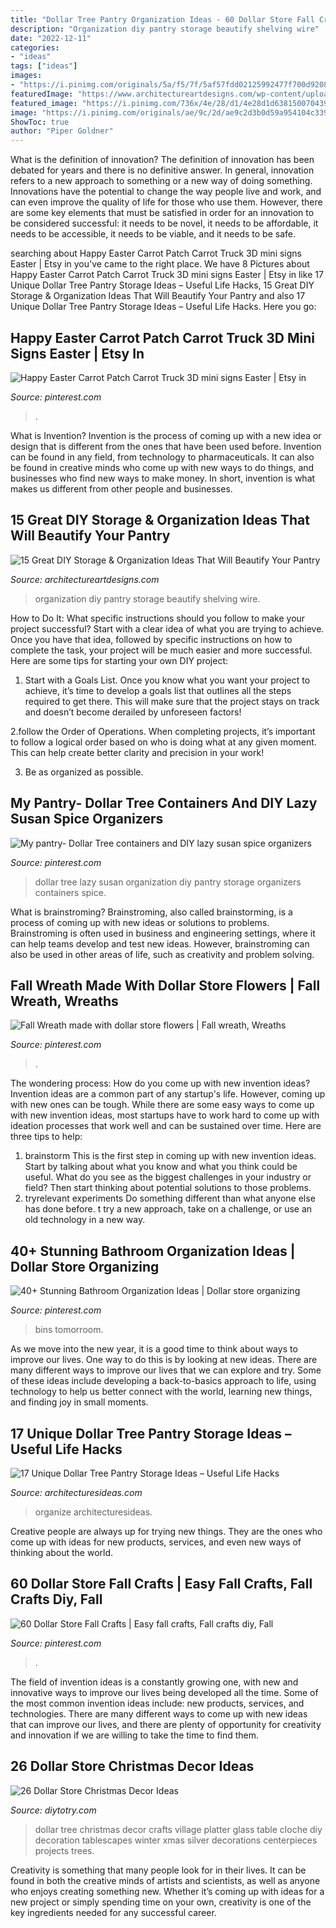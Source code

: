 ```yaml
---
title: "Dollar Tree Pantry Organization Ideas - 60 Dollar Store Fall Crafts"
description: "Organization diy pantry storage beautify shelving wire"
date: "2022-12-11"
categories:
- "ideas"
tags: ["ideas"]
images:
- "https://i.pinimg.com/originals/5a/f5/7f/5af57fdd02125992477f700d9208b33d.png"
featuredImage: "https://www.architectureartdesigns.com/wp-content/uploads/2019/03/15-Great-DIY-Storage-Organization-Ideas-That-Will-Beautify-Your-Pantry-14.jpg"
featured_image: "https://i.pinimg.com/736x/4e/28/d1/4e28d1d638150070439c05c5a3bbaece.jpg"
image: "https://i.pinimg.com/originals/ae/9c/2d/ae9c2d3b0d59a954104c339cb82af7d9.jpg"
ShowToc: true
author: "Piper Goldner"
---
```



What is the definition of innovation?
The definition of innovation has been debated for years and there is no definitive answer. In general, innovation refers to a new approach to something or a new way of doing something. Innovations have the potential to change the way people live and work, and can even improve the quality of life for those who use them. However, there are some key elements that must be satisfied in order for an innovation to be considered successful: it needs to be novel, it needs to be affordable, it needs to be accessible, it needs to be viable, and it needs to be safe.

	

		
searching about Happy Easter Carrot Patch Carrot Truck 3D mini signs Easter | Etsy in you've came to the right place. We have 8 Pictures about Happy Easter Carrot Patch Carrot Truck 3D mini signs Easter | Etsy in like 17 Unique Dollar Tree Pantry Storage Ideas – Useful Life Hacks, 15 Great DIY Storage &amp; Organization Ideas That Will Beautify Your Pantry and also 17 Unique Dollar Tree Pantry Storage Ideas – Useful Life Hacks. Here you go:
		
    
## Happy Easter Carrot Patch Carrot Truck 3D Mini Signs Easter | Etsy In

<img loading=lazy src="https://i.pinimg.com/736x/2c/79/22/2c792255323ea5aabeecd525a070d14c.jpg" onerror="this.onerror=null;this.src='https://tse1.mm.bing.net/th?id=OIP.vNgfIPrCncT0gdajIBZd7wHaJ3&amp;pid=15.1';" alt="Happy Easter Carrot Patch Carrot Truck 3D mini signs Easter | Etsy in">

_Source: pinterest.com_

>. 

	

What is Invention?
Invention is the process of coming up with a new idea or design that is different from the ones that have been used before. Invention can be found in any field, from technology to pharmaceuticals. It can also be found in creative minds who come up with new ways to do things, and businesses who find new ways to make money. In short, invention is what makes us different from other people and businesses.

    
## 15 Great DIY Storage &amp; Organization Ideas That Will Beautify Your Pantry

<img loading=lazy src="https://www.architectureartdesigns.com/wp-content/uploads/2019/03/15-Great-DIY-Storage-Organization-Ideas-That-Will-Beautify-Your-Pantry-14.jpg" onerror="this.onerror=null;this.src='https://tse3.mm.bing.net/th?id=OIP.BjhAFB6gdoom4ctk61H0oQHaNH&amp;pid=15.1';" alt="15 Great DIY Storage &amp; Organization Ideas That Will Beautify Your Pantry">

_Source: architectureartdesigns.com_

>organization diy pantry storage beautify shelving wire. 

	

How to Do It: What specific instructions should you follow to make your project successful?
Start with a clear idea of what you are trying to achieve. Once you have that idea, followed by specific instructions on how to complete the task, your project will be much easier and more successful. Here are some tips for starting your own DIY project:
1. Start with a Goals List. Once you know what you want your project to achieve, it’s time to develop a goals list that outlines all the steps required to get there. This will make sure that the project stays on track and doesn’t become derailed by unforeseen factors!

2.follow the Order of Operations. When completing projects, it’s important to follow a logical order based on who is doing what at any given moment. This can help create better clarity and precision in your work!

3. Be as organized as possible.

    
## My Pantry- Dollar Tree Containers And DIY Lazy Susan Spice Organizers

<img loading=lazy src="https://i.pinimg.com/736x/64/89/e8/6489e87376557b530f4d40b88ac18655--diy-lazy-susan-dollar-tree.jpg" onerror="this.onerror=null;this.src='https://tse1.mm.bing.net/th?id=OIP.47jJsZLDFxP9NetTBZ9d5gHaJ3&amp;pid=15.1';" alt="My pantry- Dollar Tree containers and DIY lazy susan spice organizers">

_Source: pinterest.com_

>dollar tree lazy susan organization diy pantry storage organizers containers spice. 

	

What is brainstroming?
Brainstroming, also called brainstorming, is a process of coming up with new ideas or solutions to problems. Brainstroming is often used in business and engineering settings, where it can help teams develop and test new ideas. However, brainstroming can also be used in other areas of life, such as creativity and problem solving.

    
## Fall Wreath Made With Dollar Store Flowers | Fall Wreath, Wreaths

<img loading=lazy src="https://i.pinimg.com/originals/ae/9c/2d/ae9c2d3b0d59a954104c339cb82af7d9.jpg" onerror="this.onerror=null;this.src='https://tse1.mm.bing.net/th?id=OIP.SYjotbKCu_fPsEDAADzTMQHaJ4&amp;pid=15.1';" alt="Fall Wreath made with dollar store flowers | Fall wreath, Wreaths">

_Source: pinterest.com_

>. 

	

The wondering process: How do you come up with new invention ideas?
Invention ideas are a common part of any startup's life. However, coming up with new ones can be tough. While there are some easy ways to come up with new invention ideas, most startups have to work hard to come up with ideation processes that work well and can be sustained over time. Here are three tips to help:
1) brainstorm
This is the first step in coming up with new invention ideas. Start by talking about what you know and what you think could be useful. What do you see as the biggest challenges in your industry or field? Then start thinking about potential solutions to those problems.
2) tryrelevant experiments
Do something different than what anyone else has done before. t try a new approach, take on a challenge, or use an old technology in a new way.

    
## 40+ Stunning Bathroom Organization Ideas | Dollar Store Organizing

<img loading=lazy src="https://i.pinimg.com/736x/4e/28/d1/4e28d1d638150070439c05c5a3bbaece.jpg" onerror="this.onerror=null;this.src='https://tse2.mm.bing.net/th?id=OIP.0sFDE7wBmD4txevphGUU5QHaLH&amp;pid=15.1';" alt="40+ Stunning Bathroom Organization Ideas | Dollar store organizing">

_Source: pinterest.com_

>bins tomorroom. 

	

As we move into the new year, it is a good time to think about ways to improve our lives. One way to do this is by looking at new ideas. There are many different ways to improve our lives that we can explore and try. Some of these ideas include developing a back-to-basics approach to life, using technology to help us better connect with the world, learning new things, and finding joy in small moments.

    
## 17 Unique Dollar Tree Pantry Storage Ideas – Useful Life Hacks

<img loading=lazy src="https://architecturesideas.com/wp-content/uploads/2017/09/8-10.jpg" onerror="this.onerror=null;this.src='https://tse1.mm.bing.net/th?id=OIP.sfzyj42mS2S3lGEV_XzWtAHaHa&amp;pid=15.1';" alt="17 Unique Dollar Tree Pantry Storage Ideas – Useful Life Hacks">

_Source: architecturesideas.com_

>organize architecturesideas. 

	

Creative people are always up for trying new things. They are the ones who come up with ideas for new products, services, and even new ways of thinking about the world.

    
## 60 Dollar Store Fall Crafts | Easy Fall Crafts, Fall Crafts Diy, Fall

<img loading=lazy src="https://i.pinimg.com/originals/5a/f5/7f/5af57fdd02125992477f700d9208b33d.png" onerror="this.onerror=null;this.src='https://tse1.mm.bing.net/th?id=OIP.Fzq0EOKULgbpNC50rB6BgQHaLH&amp;pid=15.1';" alt="60 Dollar Store Fall Crafts | Easy fall crafts, Fall crafts diy, Fall">

_Source: pinterest.com_

>. 

	

The field of invention ideas is a constantly growing one, with new and innovative ways to improve our lives being developed all the time. Some of the most common invention ideas include: new products, services, and technologies. There are many different ways to come up with new ideas that can improve our lives, and there are plenty of opportunity for creativity and innovation if we are willing to take the time to find them.

    
## 26 Dollar Store Christmas Decor Ideas

<img loading=lazy src="http://diytotry.com/wp-content/uploads/2015/11/Christmas-Village-on-a-Platter.jpg" onerror="this.onerror=null;this.src='https://tse4.mm.bing.net/th?id=OIP.MlEdndRAcVWCsasHYc92HAHaJU&amp;pid=15.1';" alt="26 Dollar Store Christmas Decor Ideas">

_Source: diytotry.com_

>dollar tree christmas decor crafts village platter glass table cloche diy decoration tablescapes winter xmas silver decorations centerpieces projects trees. 

	

Creativity is something that many people look for in their lives. It can be found in both the creative minds of artists and scientists, as well as anyone who enjoys creating something new. Whether it’s coming up with ideas for a new project or simply spending time on your own, creativity is one of the key ingredients needed for any successful career.

